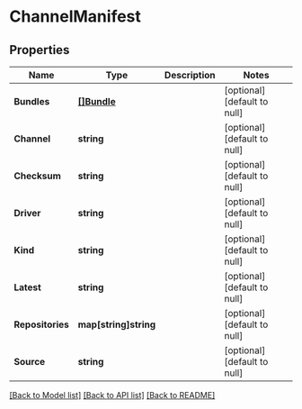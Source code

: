 # ChannelManifest

## Properties

Name | Type | Description | Notes
------------ | ------------- | ------------- | -------------
**Bundles** | [**[]Bundle**](Bundle.md) |  | [optional] [default to null]
**Channel** | **string** |  | [optional] [default to null]
**Checksum** | **string** |  | [optional] [default to null]
**Driver** | **string** |  | [optional] [default to null]
**Kind** | **string** |  | [optional] [default to null]
**Latest** | **string** |  | [optional] [default to null]
**Repositories** | **map[string]string** |  | [optional] [default to null]
**Source** | **string** |  | [optional] [default to null]

[[Back to Model list]](../README.md#documentation-for-models) [[Back to API list]](../README.md#documentation-for-api-endpoints) [[Back to README]](../README.md)

